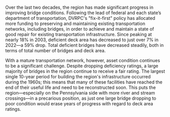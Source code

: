Over the last two decades, the region has made significant progress in improving bridge conditions. Following the lead of federal and each state’s department of transportation, DVRPC's "fix-it-first" policy has allocated more funding to preserving and maintaining existing transportation networks, including bridges, in order to achieve and maintain a state of good repair for existing transportation infrastructure. Since peaking at nearly 18% in 2003, deficient deck area has decreased to just over 7% in 2022—a 59% drop. Total deficient bridges have decreased steadily, both in terms of total number of bridges and deck area.

With a mature transportation network, however, asset condition continues to be a significant challenge. Despite dropping deficiency ratings, a large majority of bridges in the region continue to receive a fair rating. The largest single 10-year period for building the region's infrastructure occurred during the 1960s; this means that many of these facilities have reached the end of their useful life and need to be reconstructed soon. This puts the region—especially on the Pennsylvania side with more river and stream crossings—in a precarious position, as just one large bridge dropping to poor condition would erase years of progress with regard to deck area ratings.
